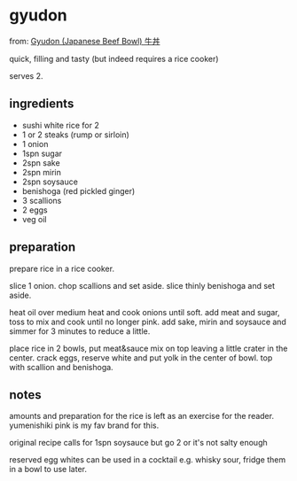 # gyudon

from: [Gyudon (Japanese Beef Bowl) 牛丼](https://www.justonecookbook.com/gyudon/)

quick, filling and tasty (but indeed requires a rice cooker)

serves 2.

## ingredients

- sushi white rice for 2
- 1 or 2 steaks (rump or sirloin)
- 1 onion
- 1spn sugar
- 2spn sake
- 2spn mirin
- 2spn soysauce
- benishoga (red pickled ginger)
- 3 scallions
- 2 eggs
- veg oil

## preparation

prepare rice in a rice cooker.

slice 1 onion. chop scallions and set aside. slice thinly benishoga and set aside.

heat oil over medium heat and cook onions until soft. add meat and sugar, toss to mix and cook until no longer pink. add sake, mirin and soysauce and simmer for 3 minutes to reduce a little.

place rice in 2 bowls, put meat&sauce mix on top leaving a little crater in the center. crack eggs, reserve white and put yolk in the center of bowl. top with scallion and benishoga.

## notes

amounts and preparation for the rice is left as an exercise for the reader. yumenishiki pink is my fav brand for this.

original recipe calls for 1spn soysauce but go 2 or it's not salty enough

reserved egg whites can be used in a cocktail e.g. whisky sour, fridge them in a bowl to use later.
